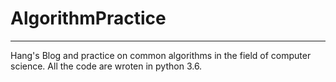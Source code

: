 # AlgorithmPractice
---

Hang's Blog and practice on common algorithms in the field of computer science. All the code are wroten in python 3.6.
